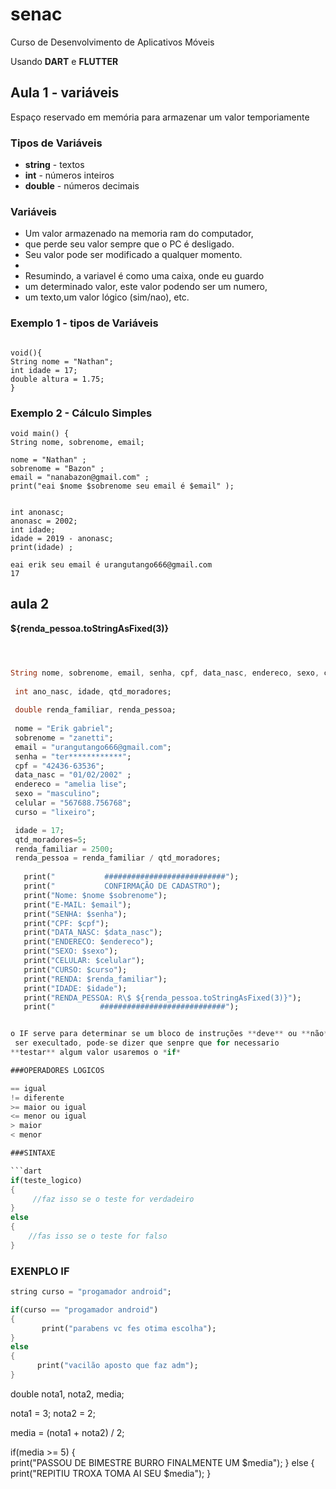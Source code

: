 # senac
Curso de Desenvolvimento de Aplicativos Móveis 

Usando **DART** e **FLUTTER**

## Aula 1 - variáveis 

Espaço reservado em memória para armazenar um valor temporiamente

### Tipos de Variáveis

- **string** - textos
- **int** - números inteiros
- **double** - números decimais

### Variáveis
   
   * Um valor armazenado na memoria ram do computador,
   * que perde seu valor sempre que o PC é desligado.
   *  Seu valor pode ser modificado a qualquer momento.
   * 
   * Resumindo, a variavel é como uma caixa, onde eu guardo
   * um determinado valor, este valor podendo ser um numero,
   * um texto,um valor lógico (sim/nao), etc.

### Exemplo 1 - tipos de Variáveis
```

void(){
String nome = "Nathan";
int idade = 17;
double altura = 1.75;
}
```

### Exemplo 2 - Cálculo Simples
```
void main() { 
String nome, sobrenome, email;

nome = "Nathan" ;
sobrenome = "Bazon" ;
email = "nanabazon@gmail.com" ;
print("eai $nome $sobrenome seu email é $email" );


int anonasc;
anonasc = 2002;
int idade;
idade = 2019 - anonasc;
print(idade) ;

eai erik seu email é urangutango666@gmail.com
17
```

## aula 2 

**${renda_pessoa.toStringAsFixed(3)}**



```dart



String nome, sobrenome, email, senha, cpf, data_nasc, endereco, sexo, celular, curso;
 
 int ano_nasc, idade, qtd_moradores;
  
 double renda_familiar, renda_pessoa;
  
 nome = "Erik gabriel";
 sobrenome = "zanetti";
 email = "urangutango666@gmail.com";
 senha = "ter************";
 cpf = "42436-63536";
 data_nasc = "01/02/2002" ;
 endereco = "amelia lise";
 sexo = "masculino"; 
 celular = "567688.756768";
 curso = "lixeiro";

 idade = 17;
 qtd_moradores=5;
 renda_familiar = 2500;
 renda_pessoa = renda_familiar / qtd_moradores;
   
   print("           ###########################");
   print("           CONFIRMAÇÃO DE CADASTRO"); 
   print("Nome: $nome $sobrenome");
   print("E-MAIL: $email");
   print("SENHA: $senha");
   print("CPF: $cpf");
   print("DATA_NASC: $data_nasc");
   print("ENDERECO: $endereco");
   print("SEXO: $sexo");
   print("CELULAR: $celular");
   print("CURSO: $curso");
   print("RENDA: $renda_familiar");
   print("IDADE: $idade");
   print("RENDA_PESSOA: R\$ ${renda_pessoa.toStringAsFixed(3)}");
   print("          ############################");


o IF serve para determinar se um bloco de instruções **deve** ou **não**
 ser execultado, pode-se dizer que senpre que for necessario 
**testar** algum valor usaremos o *if*

###OPERADORES LOGICOS

== igual
!= diferente
>= maior ou igual
<= menor ou igual
> maior 
< menor

###SINTAXE

```dart
if(teste_logico)
{
     //faz isso se o teste for verdadeiro 
}
else
{
    //fas isso se o teste for falso
}
```
### EXENPLO IF

```dart
string curso = "progamador android";

if(curso == "progamador android")
{
       print("parabens vc fes otima escolha");
}
else
{
      print("vacilão aposto que faz adm");
}
```
double  nota1, nota2, media;

nota1 = 3;
nota2 = 2;

media = (nota1 + nota2) / 2;
  
   
if(media >= 5)
{  
     print("PASSOU DE BIMESTRE BURRO FINALMENTE UM $media");
}
else
{
     print("REPITIU TROXA TOMA AI SEU $media");
} 
